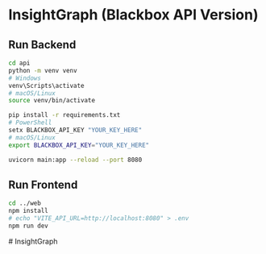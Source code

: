 # InsightGraph (Blackbox API Version)

## Run Backend
```bash
cd api
python -m venv venv
# Windows
venv\Scripts\activate
# macOS/Linux
source venv/bin/activate

pip install -r requirements.txt
# PowerShell
setx BLACKBOX_API_KEY "YOUR_KEY_HERE"
# macOS/Linux
export BLACKBOX_API_KEY="YOUR_KEY_HERE"

uvicorn main:app --reload --port 8080
```

## Run Frontend
```bash
cd ../web
npm install
# echo "VITE_API_URL=http://localhost:8080" > .env
npm run dev
```
#   I n s i g h t G r a p h  
 
